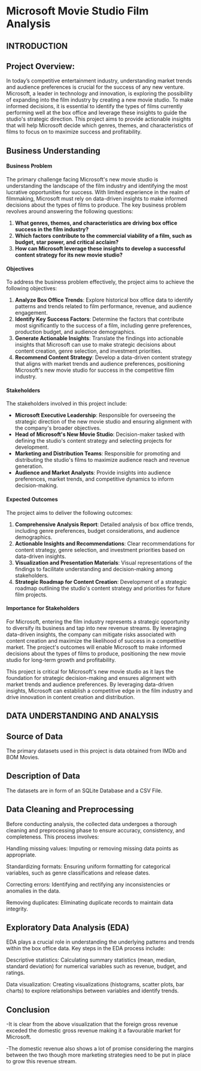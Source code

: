 # Microsoft Movie Studio Film Analysis
## INTRODUCTION
## Project Overview:
In today’s competitive entertainment industry, understanding market trends and audience preferences is crucial for the success of any new venture. Microsoft, a leader in technology and innovation, is exploring the possibility of expanding into the film industry by creating a new movie studio. To make informed decisions, it is essential to identify the types of films currently performing well at the box office and leverage these insights to guide the studio's strategic direction. This project aims to provide actionable insights that will help Microsoft decide which genres, themes, and characteristics of films to focus on to maximize success and profitability.
## Business Understanding

#### Business Problem

The primary challenge facing Microsoft's new movie studio is understanding the landscape of the film industry and identifying the most lucrative opportunities for success. With limited experience in the realm of filmmaking, Microsoft must rely on data-driven insights to make informed decisions about the types of films to produce. The key business problem revolves around answering the following questions:
1. **What genres, themes, and characteristics are driving box office success in the film industry?**
2. **Which factors contribute to the commercial viability of a film, such as budget, star power, and critical acclaim?**
3. **How can Microsoft leverage these insights to develop a successful content strategy for its new movie studio?**

#### Objectives

To address the business problem effectively, the project aims to achieve the following objectives:
1. **Analyze Box Office Trends**: Explore historical box office data to identify patterns and trends related to film performance, revenue, and audience engagement.
2. **Identify Key Success Factors**: Determine the factors that contribute most significantly to the success of a film, including genre preferences, production budget, and audience demographics.
3. **Generate Actionable Insights**: Translate the findings into actionable insights that Microsoft can use to make strategic decisions about content creation, genre selection, and investment priorities.
4. **Recommend Content Strategy**: Develop a data-driven content strategy that aligns with market trends and audience preferences, positioning Microsoft's new movie studio for success in the competitive film industry.

#### Stakeholders

The stakeholders involved in this project include:
- **Microsoft Executive Leadership**: Responsible for overseeing the strategic direction of the new movie studio and ensuring alignment with the company's broader objectives.
- **Head of Microsoft's New Movie Studio**: Decision-maker tasked with defining the studio's content strategy and selecting projects for development.
- **Marketing and Distribution Teams**: Responsible for promoting and distributing the studio's films to maximize audience reach and revenue generation.
- **Audience and Market Analysts**: Provide insights into audience preferences, market trends, and competitive dynamics to inform decision-making.

#### Expected Outcomes

The project aims to deliver the following outcomes:
1. **Comprehensive Analysis Report**: Detailed analysis of box office trends, including genre preferences, budget considerations, and audience demographics.
2. **Actionable Insights and Recommendations**: Clear recommendations for content strategy, genre selection, and investment priorities based on data-driven insights.
3. **Visualization and Presentation Materials**: Visual representations of the findings to facilitate understanding and decision-making among stakeholders.
4. **Strategic Roadmap for Content Creation**: Development of a strategic roadmap outlining the studio's content strategy and priorities for future film projects.

#### Importance for Stakeholders

For Microsoft, entering the film industry represents a strategic opportunity to diversify its business and tap into new revenue streams. By leveraging data-driven insights, the company can mitigate risks associated with content creation and maximize the likelihood of success in a competitive market. The project's outcomes will enable Microsoft to make informed decisions about the types of films to produce, positioning the new movie studio for long-term growth and profitability.

This project is critical for Microsoft's new movie studio as it lays the foundation for strategic decision-making and ensures alignment with market trends and audience preferences. By leveraging data-driven insights, Microsoft can establish a competitive edge in the film industry and drive innovation in content creation and distribution.
## DATA UNDERSTANDING AND ANALYSIS
## Source of Data
The primary datasets used in this project is data  obtained from IMDb and BOM Movies.
## Description of Data
The datasets are in form of an SQLite Database and a CSV File.

## Data Cleaning and Preprocessing
Before conducting analysis, the collected data undergoes a thorough cleaning and preprocessing phase to ensure accuracy, consistency, and completeness. This process involves:

Handling missing values: Imputing or removing missing data points as appropriate.

Standardizing formats: Ensuring uniform formatting for categorical variables, such as genre classifications and release dates.

Correcting errors: Identifying and rectifying any inconsistencies or anomalies in the data.

Removing duplicates: Eliminating duplicate records to maintain data integrity.
## Exploratory Data Analysis (EDA)
EDA plays a crucial role in understanding the underlying patterns and trends within the box office data. Key steps in the EDA process include:

Descriptive statistics: Calculating summary statistics (mean, median, standard deviation) for numerical variables such as revenue, budget, and ratings.

Data visualization: Creating visualizations (histograms, scatter plots, bar charts) to explore relationships between variables and identify trends.

## Conclusion
-It is clear from the above visualization that the foreign gross revenue exceded the domestic gross revenue making it a favourable market for Microsoft.

-The domestic revenue also shows a lot of promise considering the margins between the two though more marketing strategies need to be put in place to grow this revenue stream. 

